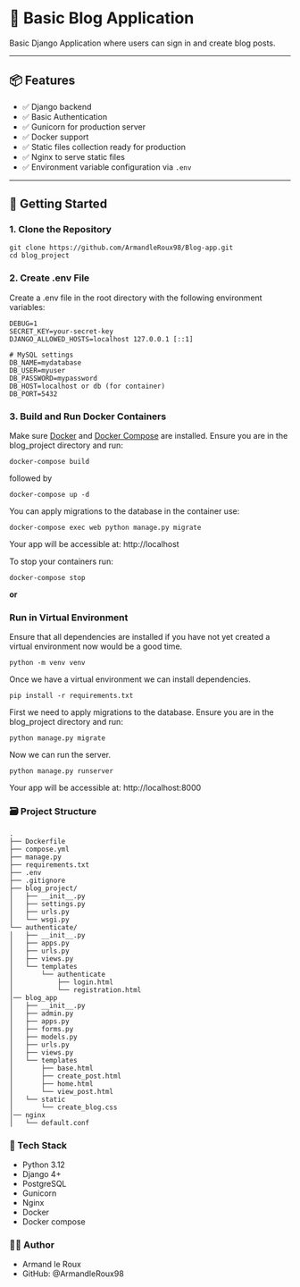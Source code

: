 # 🐍 Basic Blog Application

Basic Django Application where users can sign in and create blog posts.

---

## 📦 Features

- ✅ Django backend
- ✅ Basic Authentication
- ✅ Gunicorn for production server
- ✅ Docker support
- ✅ Static files collection ready for production
- ✅ Nginx to serve static files
- ✅ Environment variable configuration via `.env`

---

## 🚀 Getting Started

### 1. Clone the Repository

```
git clone https://github.com/ArmandleRoux98/Blog-app.git
cd blog_project
```
### 2. Create .env File

Create a .env file in the root directory with the following environment variables:
```
DEBUG=1
SECRET_KEY=your-secret-key
DJANGO_ALLOWED_HOSTS=localhost 127.0.0.1 [::1]

# MySQL settings
DB_NAME=mydatabase
DB_USER=myuser
DB_PASSWORD=mypassword
DB_HOST=localhost or db (for container)
DB_PORT=5432
```

### 3. Build and Run Docker Containers

Make sure [Docker](https://www.docker.com/products/docker-desktop/) and [Docker Compose](https://docs.docker.com/compose/install/) are installed. Ensure you are in the blog_project directory and run:
```
docker-compose build
```
followed by
```
docker-compose up -d
```
You can apply migrations to the database in the container use:
```
docker-compose exec web python manage.py migrate
```
Your app will be accessible at: http://localhost 

To stop your containers run:
```
docker-compose stop
```

**or**

### Run in Virtual Environment
Ensure that all dependencies are installed if you have not yet created a virtual environment now would be a good time.
```
python -m venv venv
```
Once we have a virtual environment we can install dependencies.
```
pip install -r requirements.txt
```
First we need to apply migrations to the database.  Ensure you are in the blog_project directory and run:
```
python manage.py migrate
```
Now we can run the server.
```
python manage.py runserver
```
Your app will be accessible at: http://localhost:8000 

### 🗃️ Project Structure
```
.
├── Dockerfile
├── compose.yml
├── manage.py
├── requirements.txt
├── .env
├── .gitignore
├── blog_project/
│   ├── __init__.py
│   ├── settings.py
│   ├── urls.py
│   └── wsgi.py
└── authenticate/
│   ├── __init__.py
│   ├── apps.py
│   ├── urls.py
│   ├── views.py
│   └── templates
│       └── authenticate
│           ├── login.html
│           └── registration.html
│── blog_app
│   ├── __init__.py
│   ├── admin.py
│   ├── apps.py
│   ├── forms.py
│   ├── models.py
│   ├── urls.py
│   ├── views.py
│   └── templates
│       ├── base.html
│       ├── create_post.html
│       ├── home.html
│       └── view_post.html
│   └── static
│       └── create_blog.css
│── nginx
│   └── default.conf
```

### 🧰 Tech Stack

- Python 3.12
- Django 4+
- PostgreSQL
- Gunicorn
- Nginx
- Docker
- Docker compose

### 👨‍💻 Author
- Armand le Roux
- GitHub: @ArmandleRoux98
